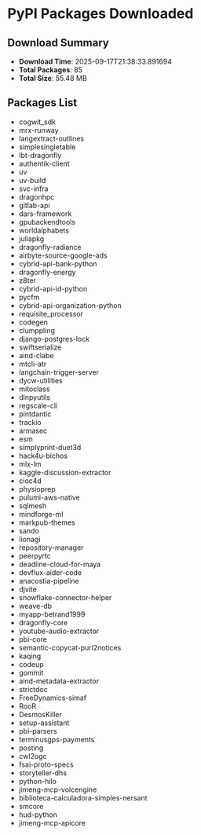 # PyPI Packages Downloaded

## Download Summary
- **Download Time**: 2025-09-17T21:38:33.891694
- **Total Packages**: 85
- **Total Size**: 55.48 MB

## Packages List
- cogwit_sdk
- mrx-runway
- langextract-outlines
- simplesingletable
- lbt-dragonfly
- authentik-client
- uv
- uv-build
- svc-infra
- dragonhpc
- gitlab-api
- dars-framework
- gpubackendtools
- worldalphabets
- juliapkg
- dragonfly-radiance
- airbyte-source-google-ads
- cybrid-api-bank-python
- dragonfly-energy
- z8ter
- cybrid-api-id-python
- pycfm
- cybrid-api-organization-python
- requisite_processor
- codegen
- clumppling
- django-postgres-lock
- swiftserialize
- aind-clabe
- mtcli-atr
- langchain-trigger-server
- dycw-utilities
- mitoclass
- dlnpyutils
- regscale-cli
- pintdantic
- trackio
- armasec
- esm
- simplyprint-duet3d
- hack4u-bichos
- mlx-lm
- kaggle-discussion-extractor
- cioc4d
- physioprep
- pulumi-aws-native
- sqlmesh
- mindforge-ml
- markpub-themes
- sando
- lionagi
- repository-manager
- peerpyrtc
- deadline-cloud-for-maya
- devflux-aider-code
- anacostia-pipeline
- djvite
- snowflake-connector-helper
- weave-db
- myapp-betrand1999
- dragonfly-core
- youtube-audio-extractor
- pbi-core
- semantic-copycat-purl2notices
- kaqing
- codeup
- gommit
- aind-metadata-extractor
- strictdoc
- FreeDynamics-simaf
- RooR
- DesmosKiller
- setup-assistant
- pbi-parsers
- terminusgps-payments
- posting
- cwl2ogc
- fsai-proto-specs
- storyteller-dhs
- python-hilo
- jimeng-mcp-volcengine
- biblioteca-calculadora-simples-nersant
- smcore
- hud-python
- jimeng-mcp-apicore
